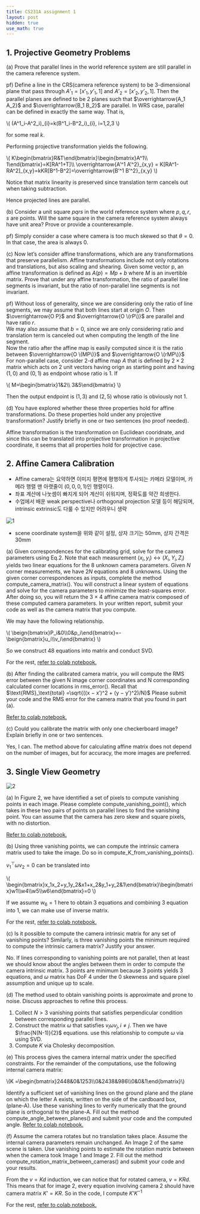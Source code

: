 ```yaml
---
title: CS231A assignment 1
layout: post
hidden: true
use_math: true
---
```


## 1. Projective Geometry Problems

(a) Prove that parallel lines in the world reference system are still parallel in the camera reference system.

pf) Define a line in the CRS(camera reference system) to be 3-dimensional plane that pass through $A’_1=[x’_1, y’_1, 1]$ and $A’_2=[x’_2, y’_2, 1]$. Then the parallel planes are defined to be 2 planes such that $\overrightarrow{A_1 A_2}$ and $\overrightarrow{B_1 B_2}$ are parallel. In WRS case, parallel can be defined in exactly the same way. That is,

\\(
(A^1_i-A^2_i)\_{i}=k(B^1_i-B^2_i)\_{i}, i=1,2,3
\\)

for some real $k$.

Performing projective transformation yields the following.

\\(
K\begin{bmatrix}R&T\end{bmatrix}\begin{bmatrix}A^1\\\ 1\end{bmatrix}=K\[RA^1+T\]\\\ \overrightarrow{A’^1 A’^2}\_{x,y} = K\[RA^1-RA^2\]\_{x,y}=kKR\[B^1-B^2\]=\overrightarrow{B’^1 B’^2}\_{x,y}
\\)

Notice that matrix linearity is preserved since translation term cancels out when taking subtraction.

Hence projected lines are parallel.

(b) Consider a unit square $pqrs$ in the world reference system where $p, q, r, s$ are points. Will the same square in the camera reference system always have unit area? Prove or provide a counterexample.

pf) Simply consider a case where camera is too much skewed so that $\theta=0$. In that case, the area is always 0.  

(c) Now let’s consider affine transformations, which are any transformations that preserve parallelism. Affine transformations include not only rotations and translations, but also scaling and shearing. Given some vector p, an affine transformation is defined as $A(p) = Mp + b$ where $M$ is an invertible matrix. Prove that under any affine transformation, the ratio of parallel line segments is invariant, but the ratio of non-parallel line segments is not invariant.

pf) Without loss of generality, since we are considering only the ratio of line segments, we may assume that both lines start at origin $O$. Then $\overrightarrow{O P}$ and $\overrightarrow{O \(rP\)}$ are parallel and have ratio $r$.  
We may also assume that $b=0$, since we are only considering ratio and translation term is canceled out when computing the length of the line segment.  
Now the ratio after the affine map is easily computed since it is the ratio between $\overrightarrow{O \(MP\)}$ and $\overrightarrow{O \(rMP\)}$  
For non-parallel case, consider 2-d affine map $A$ that is defined by $2\times 2$ matrix which acts on 2 unit vectors having orign as starting point and having $(1,0)$ and $(0,1)$ as endpoint whose ratio is 1. If

\\(
M=\begin{bmatrix}1&2\\\ 3&5\end{bmatrix}
\\)

Then the output endpoint is $(1,3)$ and $(2,5)$ whose ratio is obviously not 1.

(d) You have explored whether these three properties hold for affine transformations. Do these properties hold under any projective transformation? Justify briefly in one or two sentences (no proof needed).

Affine transformation is the transformation on Euclidean cooridnate, and since this can be translated into projective transformation in projective coordinate, it seems that all properties hold for projective case. 


## 2. Affine Camera Calibration

- Affine camera는 요약하면 이미지 평면에 평행하게 투사되는 카메라 모델이며, 카메라 행렬 맨 아랫줄이 $(0,0,0,1)$인 행렬이다.
- 좌표 계산에 나눗셈이 빠지게 되어 계산이 쉬워지며, 정확도를 약간 희생한다.
- 수업에서 배운 weak perspective나 orthogonal projection 모델 등이 해당되며, intrinsic extrinsic도 다룰 수 있지만 어려우니 생략

![1](https://github.com/user-attachments/assets/80f12cc6-4846-4c78-a6c0-3403ee357435)

- scene coordinate system을 위와 같이 설정, 상자 크기는 50mm, 상자 간격은 30mm

(a) Given correspondences for the calibrating grid, solve for the camera parameters using Eq.2. Note that each measurement $(x_i, y_i) ↔ (X_i, Y_i, Z_i)$ yields two linear equations for the 8 unknown camera parameters. Given $N$ corner measurements, we have $2N$ equations and 8 unknowns. Using the given corner correspondences as inputs, complete the method $\textrm{compute_camera_matrix()}$. You will construct a linear system of equations and solve for the camera parameters to minimize the least-squares error. After doing so, you will return the 3 × 4 affine camera matrix composed of these computed camera parameters. In your written report, submit your code as well as the camera matrix that you compute.

We may have the following relationship.

\\(
\beign{bmatrix}P_i&0\\\0&p_i\end{bmatrix}=-\beign{bmatrix}u_i\\\v_i\end{bmatrix}
\\)

So we construct 48 equations into matrix and conduct SVD.

For the rest, [refer to colab notebook.](https://colab.research.google.com/drive/1BX4pB5GbDv-CknHV5lclWprEuUqf78qG?usp=sharing)

(b) After finding the calibrated camera matrix, you will compute the RMS error between the given N image corner coordinates and N corresponding calculated corner locations in $\textrm{rms_error()}$. Recall that $\text{RMS}_\text{total} =\sqrt{((x − x′)^2 + (y − y′)^2)/N}$ Please submit your code and the RMS error for the camera matrix that you found in part (a).

[Refer to colab notebook.](https://colab.research.google.com/drive/1BX4pB5GbDv-CknHV5lclWprEuUqf78qG?usp=sharing)

(c) Could you calibrate the matrix with only one checkerboard image? Explain briefly in one or two sentences.

Yes, I can. The method above for calculating affine matrix does not depend on the number of images, but for accuracy, the more images are preferred.

## 3. Single View Geometry

![2](https://github.com/user-attachments/assets/78602375-cec7-45a7-ae24-d20f99cf57a7)

(a) In Figure 2, we have identified a set of pixels to compute vanishing points in each image.
Please complete $\textrm{compute_vanishing_point()}$, which takes in these two pairs of points on
parallel lines to find the vanishing point. You can assume that the camera has zero skew and
square pixels, with no distortion. 

[Refer to colab notebook.](https://colab.research.google.com/drive/1BX4pB5GbDv-CknHV5lclWprEuUqf78qG?usp=sharing)

(b) Using three vanishing points, we can compute the intrinsic camera matrix used to take the
image. Do so in $\textrm{compute_K_from_vanishing_points()}$. 

$v_1^\top\omega v_2=0$ can be translated into

\\(
\begin{bmatrix}x_1x_2+y_1y_2&x1+x_2&y_1+y_2&1\end{bmatrix}\begin{bmatrix}w1\\\w4\\\w5\\\w6\end{bmatrix}=0
\\)

If we assume $w_6=1$ here to obtain 3 equations and combining 3 equation into 1, we can make use of inverse matrix.

For the rest, [refer to colab notebook.](https://colab.research.google.com/drive/1BX4pB5GbDv-CknHV5lclWprEuUqf78qG?usp=sharing)

(c) Is it possible to compute the camera intrinsic matrix for any set of vanishing points? Similarly, is three vanishing points the minimum required to compute the intrinsic camera matrix? Justify your answer. 

No. If lines corresponding to vanishing points are not parallel, then at least we should know about the angles between them in order to compute the camera intrinsic matrix. 3 points are minimum because 3 points yields 3 equations, and $\omega$ matrix has DoF 4 under the 0 skewness and square pixel assumption and unique up to scale.

(d) The method used to obtain vanishing points is approximate and prone to noise. Discuss approaches to refine this process. 

1. Collect $N>3$ vanishing points that satisfies perpendicular condition between corresponding parallel lines.
2. Construct the matrix $\omega$ that satisfies $v_i\omega v_j, i\neq j$. Then we have $\frac{N(N-1)}{2}$ equations. use this relationship to compute $\omega$ via using SVD.
3. Compute $K$ via Cholesky decomposition.

(e) This process gives the camera internal matrix under the specified constraints. For the remainder of the computations, use the following internal camera matrix:

\\(K =\begin{bmatrix}2448&0&1253\\\0&2438&986\\\0&0&1\end{bmatrix}\\)

Identify a sufficient set of vanishing lines on the ground plane and the plane on which the letter A exists, written on the side of the cardboard box, (plane-A). Use these vanishing lines to verify numerically that the ground plane is orthogonal to the plane-A. Fill out the method $\textrm{compute_angle_between_planes()}$ and submit your code and the computed angle.
[Refer to colab notebook.](https://colab.research.google.com/drive/1BX4pB5GbDv-CknHV5lclWprEuUqf78qG?usp=sharing)

(f) Assume the camera rotates but no translation takes place. Assume the internal camera parameters remain unchanged. An Image 2 of the same scene is taken. Use vanishing points to estimate the rotation matrix between when the camera took Image 1 and Image 2. Fill out the method $\textrm{compute_rotation_matrix_between_cameras()}$ and submit your code and your results. 

From the $v=Kd$ induction, we can notice that for rotated camera, $v=KRd$. This means that for image 2, every equation involving camera 2 should have camera matrix $K’=KR$. So in the code, I compute $K’K^{-1}$

For the rest, [refer to colab notebook.](https://colab.research.google.com/drive/1BX4pB5GbDv-CknHV5lclWprEuUqf78qG?usp=sharing)
